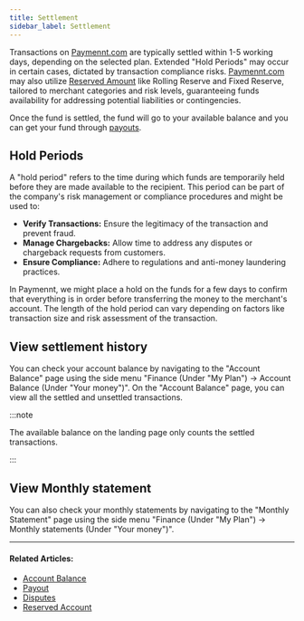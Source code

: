```yaml
---
title: Settlement
sidebar_label: Settlement
---
```


Transactions on [<ins>Paymennt.com</ins>](https://www.paymennt.com/) are typically settled within 1-5 working days, depending on the selected plan. Extended "Hold Periods" may occur in certain cases, dictated by transaction compliance risks. [<ins>Paymennt.com</ins>](https://www.paymennt.com/) may also utilize <ins>[Reserved Amount](/community/1-account/5-reserved-account.md)</ins> like Rolling Reserve and Fixed Reserve, tailored to merchant categories and risk levels, guaranteeing funds availability for addressing potential liabilities or contingencies.

Once the fund is settled, the fund will go to your available balance and you can get your fund through <ins>[payouts](3-payouts.md)</ins>.

## Hold Periods

A "hold period" refers to the time during which funds are temporarily held before they are made available to the recipient. This period can be part of the company's risk management or compliance procedures and might be used to:

* **Verify Transactions:** Ensure the legitimacy of the transaction and prevent fraud.
* **Manage Chargebacks:** Allow time to address any disputes or chargeback requests from customers.
* **Ensure Compliance:** Adhere to regulations and anti-money laundering practices.

In Paymennt, we might place a hold on the funds for a few days to confirm that everything is in order before transferring the money to the merchant's account. The length of the hold period can vary depending on factors like transaction size and risk assessment of the transaction.

## View settlement history

You can check your account balance by navigating to the "Account Balance" page using the side menu "Finance (Under "My Plan") -> Account Balance (Under "Your money")". On the "Account Balance" page, you can view all the settled and unsettled transactions.

:::note

The available balance on the landing page only counts the settled transactions.

:::

## View Monthly statement

You can also check your monthly statements by navigating to the "Monthly Statement" page using the side menu "Finance (Under "My Plan") -> Monthly statements (Under "Your money")".

***

#### Related Articles:

* [<ins>Account Balance</ins>](1-account-balance.md)
* [<ins>Payout</ins>](3-payouts.md)
* [<ins>Disputes</ins>](5-dispute-chargeback.md)
* [<ins>Reserved Account</ins>](/community/1-account/5-reserved-account.md)
